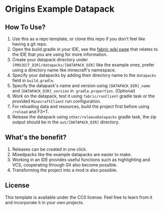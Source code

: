 # Origins Example Datapack

## How To Use?
1. Use this as a repo template, or clone this repo if you don't feel like having a git repo.
2. Open the build.gradle in your IDE, see the [fabric wiki page](https://fabricmc.net/wiki/tutorial:setup) that relates to the IDE that you are using for more information.
3. Create your datapack directory under `[PROJECT_DIR]/datapacks/[DATAPACK_DIR]` like the example ones, prefer using a directory name like minecraft's namespace.
4. Specify your datapacks by adding their directory name to the `datapacks` field in `build.gradle`.
5. Specify the datapack's name and version using `[DATAPACK_DIR]_name` and `[DATAPACK_DIR]_version` in` gradle.properties`. (Optional)
6. Work on the datapack, test it using `fabric/runClient` gradle task or the provided `MinecraftClient` run configuration.
7. For reloading data and resources, build the project first before using `/reload` and F3+T.
8. Release the datapack using `other/releaseDatapacks` gradle task, the zip output should be in the `out/[DATAPACK_DIR]` directory.

## What's the benefit?
1. Releases can be created in one click.
2. Mixedpacks like the example datapacks are easier to make.
3. Working in an IDE provides useful functions such as highlighting and VCS, cooperating through Git also become possible.
4. Transforming the project into a mod is also possible.

## License
This template is available under the CC0 license. Feel free to learn from it and incorporate it in your own projects.
